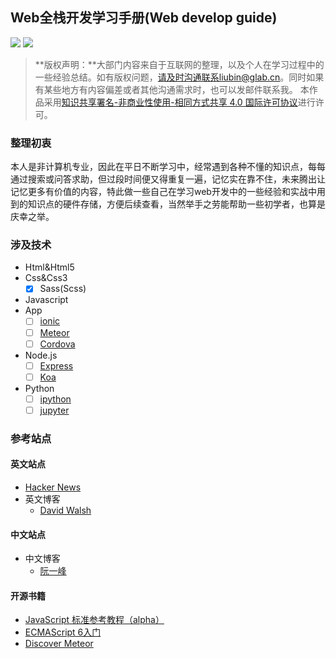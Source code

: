 ## Web全栈开发学习手册(Web develop guide)
![](https://img.shields.io/github/license/mashape/apistatus.svg)
![](https://img.shields.io/badge/version-v0.0.1-brightgreen.svg?style=flat)
> **版权声明：**大部门内容来自于互联网的整理，以及个人在学习过程中的一些经验总结。如有版权问题，请及时沟通联系liubin@glab.cn。同时如果有某些地方有内容偏差或者其他沟通需求时，也可以发邮件联系我。
本作品采用[知识共享署名-非商业性使用-相同方式共享 4.0 国际许可协议](http://creativecommons.org/licenses/by-nc-sa/4.0/)进行许可。

### 整理初衷
本人是非计算机专业，因此在平日不断学习中，经常遇到各种不懂的知识点，每每通过搜索或问答求助，但过段时间便又得重复一遍，记忆实在靠不住，未来腾出让记忆更多有价值的内容，特此做一些自己在学习web开发中的一些经验和实战中用到的知识点的硬件存储，方便后续查看，当然举手之劳能帮助一些初学者，也算是庆幸之举。
### 涉及技术
* Html&Html5
* Css&Css3
  - [x] Sass(Scss)
* Javascript
* App
  - [ ] [ionic](http://www.ionicframework.com)
  - [ ] [Meteor](http://www.meteor.com)
  - [ ] [Cordova](http://cordova.apache.org)
* Node.js
  - [ ] [Express](http://expressjs.com)
  - [ ] [Koa](http://koajs.com)
* Python
  - [ ] [ipython](http://ipython.org)
  - [ ] [jupyter](http://jupyter.org)

### 参考站点
#### 英文站点
* [Hacker News](https://news.ycombinator.com/news)
* 英文博客
  * [David Walsh](http://davidwalsh.name)

#### 中文站点
* 中文博客
  * [阮一峰](http://www.ruanyifeng.com/blog)

#### 开源书籍
* [JavaScript 标准参考教程（alpha）](http://javascript.ruanyifeng.com)
* [ECMAScript 6入门](http://es6.ruanyifeng.com)
* [Discover Meteor](http://zh.discovermeteor.com)